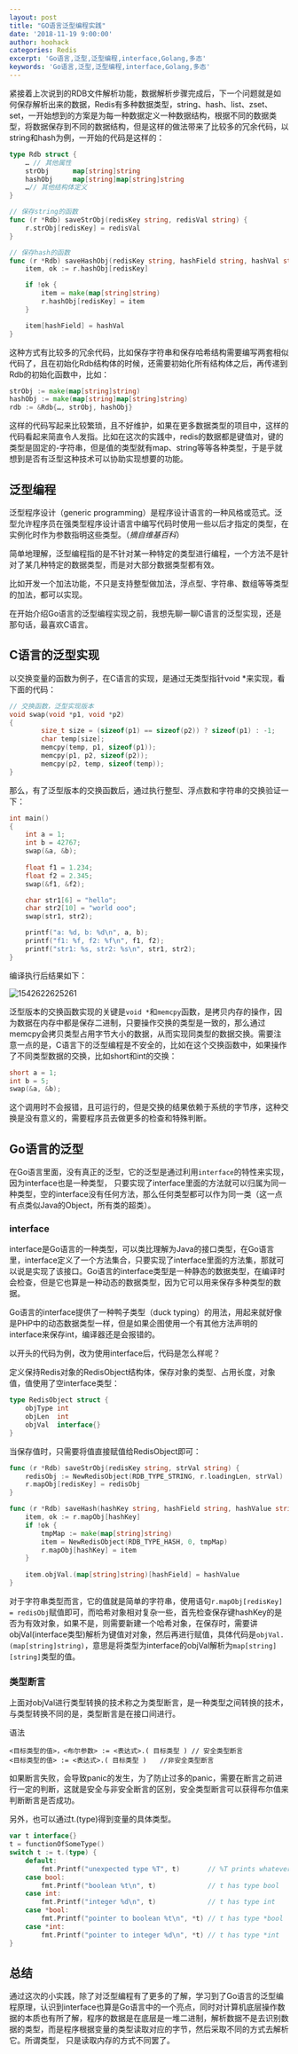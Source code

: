 ```yaml
---
layout: post
title: "GO语言泛型编程实践"
date: '2018-11-19 9:00:00'
author: hoohack
categories: Redis
excerpt: 'Go语言,泛型,泛型编程,interface,Golang,多态'
keywords: 'Go语言,泛型,泛型编程,interface,Golang,多态'
---
```


紧接着上次说到的RDB文件解析功能，数据解析步骤完成后，下一个问题就是如何保存解析出来的数据，Redis有多种数据类型，string、hash、list、zset、set，一开始想到的方案是为每一种数据定义一种数据结构，根据不同的数据类型，将数据保存到不同的数据结构，但是这样的做法带来了比较多的冗余代码，以string和hash为例，一开始的代码是这样的：

```go
type Rdb struct {
    … // 其他属性
    strObj     	map[string]string
    hashObj 	map[string]map[string]string
    …// 其他结构体定义
}

// 保存string的函数
func (r *Rdb) saveStrObj(redisKey string, redisVal string) {
    r.strObj[redisKey] = redisVal
}

// 保存hash的函数
func (r *Rdb) saveHashObj(redisKey string, hashField string, hashVal string) {
    item, ok := r.hashObj[redisKey]

    if !ok {
        item = make(map[string]string)
        r.hashObj[redisKey] = item
    }

    item[hashField] = hashVal
}
```

这种方式有比较多的冗余代码，比如保存字符串和保存哈希结构需要编写两套相似代码了，且在初始化Rdb结构体的时候，还需要初始化所有结构体之后，再传递到Rdb的初始化函数中，比如：

```go
strObj := make(map[string]string)
hashObj := make(map[string]map[string]string)
rdb := &Rdb{…, strObj, hashObj}
```

这样的代码写起来比较繁琐，且不好维护，如果在更多数据类型的项目中，这样的代码看起来简直令人发指。比如在这次的实践中，redis的数据都是键值对，键的类型是固定的-字符串，但是值的类型就有map、string等等各种类型，于是乎就想到是否有泛型这种技术可以协助实现想要的功能。

## 泛型编程

泛型程序设计（generic programming）是程序设计语言的一种风格或范式。泛型允许程序员在强类型程序设计语言中编写代码时使用一些以后才指定的类型，在实例化时作为参数指明这些类型。（*摘自维基百科*）

简单地理解，泛型编程指的是不针对某一种特定的类型进行编程，一个方法不是针对了某几种特定的数据类型，而是对大部分数据类型都有效。

比如开发一个加法功能，不只是支持整型做加法，浮点型、字符串、数组等等类型的加法，都可以实现。

在开始介绍Go语言的泛型编程实现之前，我想先聊一聊C语言的泛型实现，还是那句话，最喜欢C语言。

## C语言的泛型实现

以交换变量的函数为例子，在C语言的实现，是通过无类型指针void *来实现，看下面的代码：

```c
// 交换函数，泛型实现版本
void swap(void *p1, void *p2)
{
        size_t size = (sizeof(p1) == sizeof(p2)) ? sizeof(p1) : -1;
        char temp[size];
        memcpy(temp, p1, sizeof(p1));
        memcpy(p1, p2, sizeof(p2));
        memcpy(p2, temp, sizeof(temp));
}
```

那么，有了泛型版本的交换函数后，通过执行整型、浮点数和字符串的交换验证一下：

```c
int main()
{
    int a = 1;
    int b = 42767;
    swap(&a, &b);
    
    float f1 = 1.234;
    float f2 = 2.345;
    swap(&f1, &f2);

    char str1[6] = "hello";
    char str2[10] = "world ooo";
    swap(str1, str2);

    printf("a: %d, b: %d\n", a, b);
    printf("f1: %f, f2: %f\n", f1, f2);
    printf("str1: %s, str2: %s\n", str1, str2);
}
```

编译执行后结果如下：

![1542622625261](http://www.hoohack.me/assets/images/2018/11/swap-result.png)

泛型版本的交换函数实现的关键是`void *`和`memcpy`函数，是拷贝内存的操作，因为数据在内存中都是保存二进制，只要操作交换的类型是一致的，那么通过memcpy会拷贝类型占用字节大小的数据，从而实现同类型的数据交换。需要注意一点的是，C语言下的泛型编程是不安全的，比如在这个交换函数中，如果操作了不同类型数据的交换，比如short和int的交换：

```c
short a = 1;
int b = 5;
swap(&a, &b);
```

这个调用时不会报错，且可运行的，但是交换的结果依赖于系统的字节序，这种交换是没有意义的，需要程序员去做更多的检查和特殊判断。

## Go语言的泛型

在Go语言里面，没有真正的泛型，它的泛型是通过利用`interface`的特性来实现，因为interface也是一种类型， 只要实现了interface里面的方法就可以归属为同一种类型，空的interface没有任何方法，那么任何类型都可以作为同一类（这一点有点类似Java的Object，所有类的超类）。

### interface

interface是Go语言的一种类型，可以类比理解为Java的接口类型，在Go语言里，interface定义了一个方法集合，只要实现了interface里面的方法集，那就可以说是实现了该接口。Go语言的interface类型是一种静态的数据类型，在编译时会检查，但是它也算是一种动态的数据类型，因为它可以用来保存多种类型的数据。

Go语言的interface提供了一种鸭子类型（duck typing）的用法，用起来就好像是PHP中的动态数据类型一样，但是如果企图使用一个有其他方法声明的interface来保存int，编译器还是会报错的。

以开头的代码为例，改为使用interface后，代码是怎么样呢？

定义保持Redis对象的RedisObject结构体，保存对象的类型、占用长度，对象值，值使用了空interface类型：

```go
type RedisObject struct {
    objType int
    objLen  int
    objVal  interface{}
}
```

当保存值时，只需要将值直接赋值给RedisObject即可：

```go
func (r *Rdb) saveStrObj(redisKey string, strVal string) {
    redisObj := NewRedisObject(RDB_TYPE_STRING, r.loadingLen, strVal)
    r.mapObj[redisKey] = redisObj
}

func (r *Rdb) saveHash(hashKey string, hashField string, hashValue string) {
    item, ok := r.mapObj[hashKey]
    if !ok {
        tmpMap := make(map[string]string)
        item = NewRedisObject(RDB_TYPE_HASH, 0, tmpMap)
        r.mapObj[hashKey] = item
    }
    
	item.objVal.(map[string]string)[hashField] = hashValue
}
```

对于字符串类型而言，它的值就是简单的字符串，使用语句`r.mapObj[redisKey] = redisObj`赋值即可，而哈希对象相对复杂一些，首先检查保存键hashKey的是否为有效对象，如果不是，则需要新建一个哈希对象，在保存时，需要讲objVal(interface类型)解析为键值对对象，然后再进行赋值，具体代码是`objVal.(map[string]string)`，意思是将类型为interface的objVal解析为`map[string][string]`类型的值。

### 类型断言

上面对objVal进行类型转换的技术称之为类型断言，是一种类型之间转换的技术，与类型转换不同的是，类型断言是在接口间进行。

语法

```
<目标类型的值>，<布尔参数> := <表达式>.( 目标类型 ) // 安全类型断言
<目标类型的值> := <表达式>.( 目标类型 )　　//非安全类型断言
```

如果断言失败，会导致panic的发生，为了防止过多的panic，需要在断言之前进行一定的判断，这就是安全与非安全断言的区别，安全类型断言可以获得布尔值来判断断言是否成功。

另外，也可以通过t.(type)得到变量的具体类型。

```go
var t interface{}
t = functionOfSomeType()
switch t := t.(type) {
    default:
        fmt.Printf("unexpected type %T", t)       // %T prints whatever type t has
    case bool:
        fmt.Printf("boolean %t\n", t)             // t has type bool
    case int:
        fmt.Printf("integer %d\n", t)             // t has type int
    case *bool:
        fmt.Printf("pointer to boolean %t\n", *t) // t has type *bool
    case *int:
        fmt.Printf("pointer to integer %d\n", *t) // t has type *int
}
```



## 总结

通过这次的小实践，除了对泛型编程有了更多的了解，学习到了Go语言的泛型编程原理，认识到interface也算是Go语言中的一个亮点，同时对计算机底层操作数据的本质也有所了解，程序的数据是在底层是一堆二进制，解析数据不是去识别数据的类型，而是程序根据变量的类型读取对应的字节，然后采取不同的方式去解析它。所谓类型， 只是读取内存的方式不同罢了。